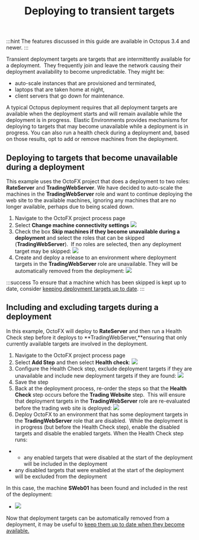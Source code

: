 ﻿---
title: Deploying to transient targets
position: 0
---


:::hint
The features discussed in this guide are available in Octopus 3.4 and newer.
:::





Transient deployment targets are targets that are intermittently available for a deployment.  They frequently join and leave the network causing their deployment availability to become unpredictable. They might be:

- auto-scale instances that are provisioned and terminated,
- laptops that are taken home at night,
- client servers that go down for maintenance.



A typical Octopus deployment requires that all deployment targets are available when the deployment starts and will remain available while the deployment is in progress.  Elastic Environments provides mechanisms for deploying to targets that may become unavailable while a deployment is in progress. You can also run a health check during a deployment and, based on those results, opt to add or remove machines from the deployment.

## Deploying to targets that become unavailable during a deployment


This example uses the OctoFX project that does a deployment to two roles: **RateServer** and **TradingWebServer**. We have decided to auto-scale the machines in the **TradingWebServer** role and want to continue deploying the web site to the available machines, ignoring any machines that are no longer available, perhaps due to being scaled down.

1. Navigate to the OctoFX project process page
2. Select **Change machine connectivity settings**
![](/docs/images/5669265/5865548.png)
3. Check the box **Skip machines if they become unavailable during a deployment** and select the roles that can be skipped (**TradingWebServer**).  If no roles are selected, then any deployment target may be skipped:
![](/docs/images/5669265/5865551.png)
4. Create and deploy a release to an environment where deployment targets in the **TradingWebServer** role are unavailable. They will be automatically removed from the deployment:
![](/docs/images/5669265/5865552.png)


:::success
To ensure that a machine which has been skipped is kept up to date, consider [keeping deployment targets up to date](/docs/home/guides/elastic-and-transient-environments/keeping-deployment-targets-up-to-date.md).
:::

## Including and excluding targets during a deployment


In this example, OctoFX will deploy to **RateServer** and then run a Health Check step before it deploys to **TradingWebServer,**ensuring that only currently available targets are involved in the deployment.

1. Navigate to the OctoFX project process page
2. Select **Add Step** and then select **Health check**:
![](/docs/images/5669265/5865566.png)
3. Configure the Health Check step, exclude deployment targets if they are unavailable and include new deployment targets if they are found:
![](/docs/images/5669265/5865567.png)
4. Save the step
5. Back at the deployment process, re-order the steps so that the **Health Check** step occurs before the **Trading Website** step.  This will ensure that deployment targets in the **TradingWebServer** role are re-evaluated before the trading web site is deployed:
![](/docs/images/5669265/5865598.png)
6. Deploy OctoFX to an environment that has some deployment targets in the **TradingWebServer** role that are disabled.  While the deployment is in progress (but before the Health Check step), enable the disabled targets and disable the enabled targets. When the Health Check step runs:


- - any enabled targets that were disabled at the start of the deployment will be included in the deployment
 - any disabled targets that were enabled at the start of the deployment will be excluded from the deployment

In this case, the machine **SWeb01** has been found and included in the rest of the deployment:
- ![](/docs/images/5669265/5865569.png)






Now that deployment targets can be automatically removed from a deployment, it may be useful to [keep them up to date when they become available.](/docs/home/guides/elastic-and-transient-environments/keeping-deployment-targets-up-to-date.md)
